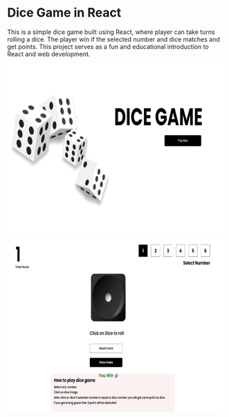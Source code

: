 <h1>Dice Game in React</h1>
<p></p>This is a simple dice game built using React, where player can take turns rolling a dice. The player win if the selected number and dice matches and get points. This project serves as a fun and educational introduction to React and web development.</p>

<img src="public/images/pic1.png" style="width: 500px; height: 400px;"/>
<img src="public/images/pic2.png" style="width: 500px; height: 400px;"/>
